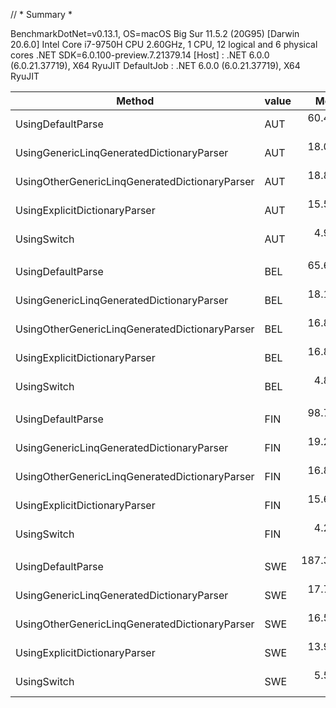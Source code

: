 // * Summary *

BenchmarkDotNet=v0.13.1, OS=macOS Big Sur 11.5.2 (20G95) [Darwin 20.6.0]
Intel Core i7-9750H CPU 2.60GHz, 1 CPU, 12 logical and 6 physical cores
.NET SDK=6.0.100-preview.7.21379.14
[Host]     : .NET 6.0.0 (6.0.21.37719), X64 RyuJIT
DefaultJob : .NET 6.0.0 (6.0.21.37719), X64 RyuJIT


|                                         Method | value |       Mean |     Error |    StdDev | Ratio | RatioSD |
|----------------------------------------------- |------ |-----------:|----------:|----------:|------:|--------:|
|                              UsingDefaultParse |   AUT |  60.494 ns | 1.2066 ns | 1.1287 ns | 12.29 |    0.32 |
|      UsingGenericLinqGeneratedDictionaryParser |   AUT |  18.050 ns | 0.3417 ns | 0.3656 ns |  3.67 |    0.09 |
| UsingOtherGenericLinqGeneratedDictionaryParser |   AUT |  18.842 ns | 0.3867 ns | 0.4137 ns |  3.82 |    0.12 |
|                  UsingExplicitDictionaryParser |   AUT |  15.537 ns | 0.2255 ns | 0.1999 ns |  3.15 |    0.07 |
|                                    UsingSwitch |   AUT |   4.925 ns | 0.0746 ns | 0.0697 ns |  1.00 |    0.00 |
|                                                |       |            |           |           |       |         |
|                              UsingDefaultParse |   BEL |  65.614 ns | 1.0476 ns | 1.5025 ns | 13.70 |    0.48 |
|      UsingGenericLinqGeneratedDictionaryParser |   BEL |  18.106 ns | 0.3477 ns | 0.5310 ns |  3.79 |    0.10 |
| UsingOtherGenericLinqGeneratedDictionaryParser |   BEL |  16.806 ns | 0.3006 ns | 0.2510 ns |  3.48 |    0.08 |
|                  UsingExplicitDictionaryParser |   BEL |  16.811 ns | 0.2025 ns | 0.1795 ns |  3.47 |    0.10 |
|                                    UsingSwitch |   BEL |   4.840 ns | 0.1240 ns | 0.1160 ns |  1.00 |    0.00 |
|                                                |       |            |           |           |       |         |
|                              UsingDefaultParse |   FIN |  98.763 ns | 1.9950 ns | 2.1346 ns | 23.33 |    0.71 |
|      UsingGenericLinqGeneratedDictionaryParser |   FIN |  19.252 ns | 0.3732 ns | 0.6730 ns |  4.52 |    0.18 |
| UsingOtherGenericLinqGeneratedDictionaryParser |   FIN |  16.821 ns | 0.3541 ns | 0.2957 ns |  3.96 |    0.08 |
|                  UsingExplicitDictionaryParser |   FIN |  15.622 ns | 0.2459 ns | 0.2300 ns |  3.69 |    0.10 |
|                                    UsingSwitch |   FIN |   4.237 ns | 0.0788 ns | 0.0737 ns |  1.00 |    0.00 |
|                                                |       |            |           |           |       |         |
|                              UsingDefaultParse |   SWE | 187.398 ns | 2.9083 ns | 2.7204 ns | 33.37 |    0.79 |
|      UsingGenericLinqGeneratedDictionaryParser |   SWE |  17.776 ns | 0.2790 ns | 0.2610 ns |  3.17 |    0.09 |
| UsingOtherGenericLinqGeneratedDictionaryParser |   SWE |  16.593 ns | 0.2353 ns | 0.2085 ns |  2.95 |    0.08 |
|                  UsingExplicitDictionaryParser |   SWE |  13.943 ns | 0.2040 ns | 0.2580 ns |  2.50 |    0.07 |
|                                    UsingSwitch |   SWE |   5.574 ns | 0.1314 ns | 0.1564 ns |  1.00 |    0.00 |
